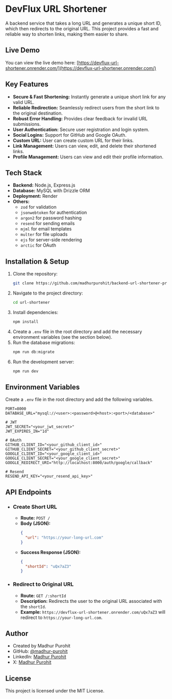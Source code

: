 # DevFlux URL Shortener

A backend service that takes a long URL and generates a unique short ID, which then redirects to the original URL. This project provides a fast and reliable way to shorten links, making them easier to share.

## Live Demo

You can view the live demo here: [https://devflux-url-shortener.onrender.com/](https://devflux-url-shortener.onrender.com/)

## Key Features

- **Secure & Fast Shortening:** Instantly generate a unique short link for any valid URL.
- **Reliable Redirection:** Seamlessly redirect users from the short link to the original destination.
- **Robust Error Handling:** Provides clear feedback for invalid URL submissions.
- **User Authentication:** Secure user registration and login system.
- **Social Logins:** Support for GitHub and Google OAuth.
- **Custom URL:** User can create custom URL for their links.
- **Link Management:** Users can view, edit, and delete their shortened links.
- **Profile Management:** Users can view and edit their profile information.

## Tech Stack

- **Backend:** Node.js, Express.js
- **Database:** MySQL with Drizzle ORM
- **Deployment:** Render
- **Others:**
  - `zod` for validation
  - `jsonwebtoken` for authentication
  - `argon2` for password hashing
  - `resend` for sending emails
  - `mjml` for email templates
  - `multer` for file uploads
  - `ejs` for server-side rendering
  - `arctic` for OAuth

## Installation & Setup

1.  Clone the repository:
    ```bash
    git clone https://github.com/madhurpurohit/backend-url-shortener-project
    ```
2.  Navigate to the project directory:
    ```bash
    cd url-shortener
    ```
3.  Install dependencies:
    ```bash
    npm install
    ```
4.  Create a `.env` file in the root directory and add the necessary environment variables (see the section below).
5.  Run the database migrations:
    ```bash
    npm run db:migrate
    ```
6.  Run the development server:
    ```bash
    npm run dev
    ```

## Environment Variables

Create a `.env` file in the root directory and add the following variables.

```.env
PORT=8000
DATABASE_URL="mysql://<user>:<password>@<host>:<port>/<database>"

# JWT
JWT_SECRET="<your_jwt_secret>"
JWT_EXPIRES_IN="1d"

# OAuth
GITHUB_CLIENT_ID="<your_github_client_id>"
GITHUB_CLIENT_SECRET="<your_github_client_secret>"
GOOGLE_CLIENT_ID="<your_google_client_id>"
GOOGLE_CLIENT_SECRET="<your_google_client_secret>"
GOOGLE_REDIRECT_URI="http://localhost:8000/auth/google/callback"

# Resend
RESEND_API_KEY="<your_resend_api_key>"
```

## API Endpoints

- ### Create Short URL
  - **Route:** `POST /`
  - **Body (JSON):**
    ```json
    {
      "url": "https://your-long-url.com"
    }
    ```
  - **Success Response (JSON):**
    ```json
    {
      "shortId": "uQx7aZ3"
    }
    ```
- ### Redirect to Original URL
  - **Route:** `GET /:shortId`
  - **Description:** Redirects the user to the original URL associated with the `shortId`.
  - **Example:** `https://devflux-url-shortener.onrender.com/uQx7aZ3` will redirect to `https://your-long-url.com`.

## Author

- Created by Madhur Purohit
- GitHub: [@madhur-purohit](https://github.com/madhur-purohit)
- LinkedIn: [Madhur Purohit](https://www.linkedin.com/in/madhur-purohit-686322209/)
- X: [Madhur Purohit](https://x.com/Madhurdotdev)

## License

This project is licensed under the MIT License.
